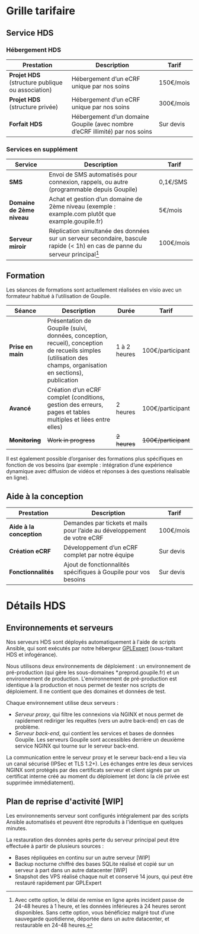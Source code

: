 # Grille tarifaire

## Service HDS

### Hébergement HDS

Prestation | Description |Tarif
---------- | ----------- | -----
**Projet HDS** (structure publique ou association) | Hébergement d’un eCRF unique par nos soins | 150€/mois
**Projet HDS** (structure privée) | Hébergement d’un eCRF unique par nos soins | 300€/mois
**Forfait HDS** | Hébergement d’un domaine Goupile (avec nombre d’eCRF illimité) par nos soins | Sur devis

### Services en supplément

Service | Description | Tarif
------- | ----------- | -----
**SMS** | Envoi de SMS automatisés pour connexion, rappels, ou autre (programmable depuis Goupile) | 0,1€/SMS
**Domaine de 2ème niveau** | Achat et gestion d’un domaine de 2ème niveau (exemple : example.com plutôt que example.goupile.fr) | 5€/mois
**Serveur miroir** | Réplication simultanée des données sur un serveur secondaire, bascule rapide (< 1h) en cas de panne du serveur principal[^1] | 100€/mois

[^1]: Avec cette option, le délai de remise en ligne après incident passe de 24-48 heures à 1 heure, et les données inférieures à 24 heures seront disponibles. Sans cette option, vous bénéficiez malgré tout d’une sauvegarde quotidienne, déportée dans un autre datacenter, et restaurable en 24-48 heures.

## Formation

Les séances de formations sont actuellement réalisées en visio avec un formateur habitué à l’utilisation de Goupile.

Séance | Description | Durée | Tarif
------ | ----------- | ----- | -----
**Prise en main** | Présentation de Goupile (suivi, données, conception, recueil), conception de recueils simples (utilisation des champs, organisation en sections), publication | 1 à 2 heures | 100€/participant
**Avancé** | Création d’un eCRF complet (conditions, gestion des erreurs, pages et tables multiples et liées entre elles) | 2 heures | 100€/participant
~~**Monitoring**~~ | ~~Work in progress~~ | ~~2 heures~~ | ~~100€/participant~~

Il est également possible d’organiser des formations plus spécifiques en fonction de vos besoins (par exemple : intégration d’une expérience dynamique avec diffusion de vidéos et réponses à des questions réalisable en ligne).

## Aide à la conception

Prestation | Description | Tarif
---------- | ----------- | -----
**Aide à la conception** | Demandes par tickets et mails pour l’aide au développement de votre eCRF | 100€/mois
**Création eCRF** | Développement d’un eCRF complet par notre équipe | Sur devis
**Fonctionnalités** | Ajout de fonctionnalités spécifiques à Goupile pour vos besoins | Sur devis

# Détails HDS

## Environnements et serveurs

Nos serveurs HDS sont déployés automatiquement à l'aide de scripts Ansible, qui sont exécutés par notre hébergeur [GPLExpert](https://gplexpert.com/) (sous-traitant HDS et infogérance).

Nous utilisons deux environnements de déploiement : un environnement de pré-production (qui gère les sous-domaines \*.preprod.goupile.fr) et un environnement de production. L'environnement de pré-production est identique à la production et nous permet de tester nos scripts de déploiement. Il ne contient que des domaines et données de test.

Chaque environnement utilise deux serveurs :

- *Serveur proxy*, qui filtre les connexions via NGINX et nous permet de rapidement rediriger les requêtes (vers un autre back-end) en cas de problème.
- *Serveur back-end*, qui contient les services et bases de données Goupile. Les serveurs Goupile sont accessibles derrière un deuxième service NGINX qui tourne sur le serveur back-end.

La communication entre le serveur proxy et le serveur back-end a lieu via un canal sécurisé (IPSec et TLS 1.2+). Les échanges entre les deux services NGINX sont protégés par des certificats serveur et client signés par un certificat interne créé au moment du déploiement (et donc la clé privée est supprimée immédiatement).

## Plan de reprise d'activité [WIP]

Les environnements serveur sont configurés intégralement par des scripts Ansible automatisés et peuvent être reproduits à l'identique en quelques minutes.

La restauration des données après perte du serveur principal peut être effectuée à partir de plusieurs sources :

- Bases répliquées en continu sur un autre serveur [WIP]
- Backup nocturne chiffré des bases SQLite réalisé et copié sur un serveur à part dans un autre datacenter [WIP]
- Snapshot des VPS réalisé chaque nuit et conservé 14 jours, qui peut être restauré rapidement par GPLExpert
